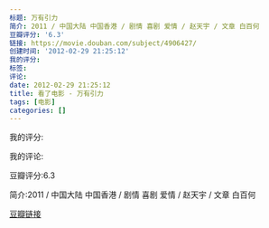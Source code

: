 ```yaml
---
标题: 万有引力
简介: 2011 / 中国大陆 中国香港 / 剧情 喜剧 爱情 / 赵天宇 / 文章 白百何
豆瓣评分: '6.3'
链接: https://movie.douban.com/subject/4906427/
创建时间: '2012-02-29 21:25:12'
我的评分:
标签:
评论:
date: 2012-02-29 21:25:12
title: 看了电影 - 万有引力
tags: [电影]
categories: []
---
```


我的评分:

我的评论:

豆瓣评分:6.3

简介:2011 / 中国大陆 中国香港 / 剧情 喜剧 爱情 / 赵天宇 / 文章 白百何

[豆瓣链接](https://movie.douban.com/subject/4906427/)

